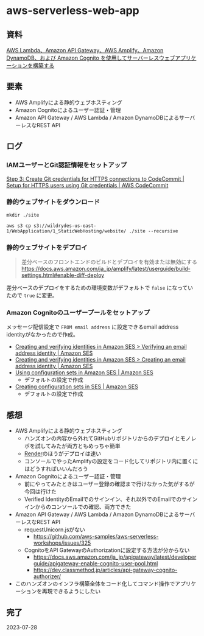 # aws-serverless-web-app

## 資料

[AWS Lambda、Amazon API Gateway、AWS Amplify、Amazon DynamoDB、および Amazon Cognito を使用してサーバーレスウェブアプリケーションを構築する](https://aws.amazon.com/jp/getting-started/hands-on/build-serverless-web-app-lambda-apigateway-s3-dynamodb-cognito/)

## 要素

- AWS Amplifyによる静的ウェブホスティング
- Amazon Cognitoによるユーザー認証・管理
- Amazon API Gateway / AWS Lambda / Amazon DynamoDBによるサーバーレスなREST API

## ログ

### IAMユーザーとGit認証情報をセットアップ

[Step 3: Create Git credentials for HTTPS connections to CodeCommit | Setup for HTTPS users using Git credentials | AWS CodeCommit](https://docs.aws.amazon.com/codecommit/latest/userguide/setting-up-gc.html#setting-up-gc-iam)

### 静的ウェブサイトをダウンロード

```shell
mkdir ./site
```

```shell
aws s3 cp s3://wildrydes-us-east-1/WebApplication/1_StaticWebHosting/website/ ./site --recursive
```

### 静的ウェブサイトをデプロイ

> 差分ベースのフロントエンドのビルドとデプロイを有効または無効にする
> https://docs.aws.amazon.com/ja_jp/amplify/latest/userguide/build-settings.html#enable-diff-deploy

差分ベースのデプロイをするための環境変数がデフォルトで `false` になっていたので `true` に変更。

### Amazon Cognitoのユーザープールをセットアップ

メッセージ配信設定で `FROM email address` に設定できるemail address identityがなかったので作成。

- [Creating and verifying identities in Amazon SES > Verifying an email address identity | Amazon SES](https://docs.aws.amazon.com/ses/latest/dg/creating-identities.html#just-verify-email-proc)
- [Creating and verifying identities in Amazon SES > Creating an email address identity | Amazon SES](https://docs.aws.amazon.com/ses/latest/dg/creating-identities.html#verify-email-addresses-procedure)
- [Using configuration sets in Amazon SES | Amazon SES](https://docs.aws.amazon.com/ses/latest/dg/using-configuration-sets.html)
  - デフォルトの設定で作成
- [Creating configuration sets in SES | Amazon SES](https://docs.aws.amazon.com/ses/latest/dg/creating-configuration-sets.html)
  - デフォルトの設定で作成

## 感想

- AWS Amplifyによる静的ウェブホスティング
  - ハンズオンの内容から外れてGitHubリポジトリからのデプロイとモノレポを試してみたが両方ともめっちゃ簡単
  - [Render](https://render.com/)のほうがデプロイは速い
  - コンソールでやったAmplifyの設定をコード化してリポジトリ内に置くにはどうすればいいんだろう
- Amazon Cognitoによるユーザー認証・管理
  - 前にやってみたときはユーザー登録の確認まで行けなかった気がするが今回は行けた
  - Verified IdentityのEmailでのサインイン、それ以外でのEmailでのサインインからのコンソールでの確認、両方できた
- Amazon API Gateway / AWS Lambda / Amazon DynamoDBによるサーバーレスなREST API
  - requestUnicorn.jsがない
    - https://github.com/aws-samples/aws-serverless-workshops/issues/325
  - CognitoをAPI GatewayのAuthorizationに設定する方法が分からない
    - https://docs.aws.amazon.com/ja_jp/apigateway/latest/developerguide/apigateway-enable-cognito-user-pool.html
    - https://dev.classmethod.jp/articles/api-gateway-cognito-authorizer/
- このハンズオンのインフラ構築全体をコード化してコマンド操作でアプリケーションを再現できるようにしたい

## 完了

2023-07-28
